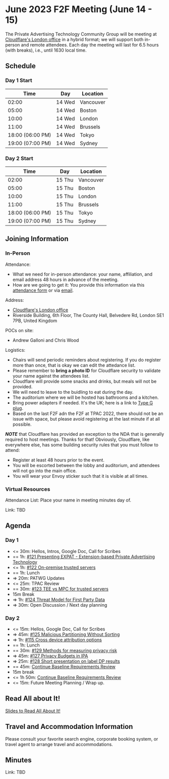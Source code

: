 # June 2023 F2F Meeting (June 14 - 15)

The Private Advertising Technology Community Group will be meeting at [Cloudflare's
London office](https://www.google.com/maps/place/Cloudflare/@51.501963,-0.118852,14z/data=!4m5!3m4!1s0x0:0xf872835bbffc7170!8m2!3d51.5019633!4d-0.1188522?hl=en-US&shorturl=1)
in a hybrid format; we will support both in-person
and remote attendees. Each day the meeting will last for 6.5 hours (with breaks), i.e., until 1630 local time.

## Schedule

### Day 1 Start

| Time             | Day    | Location      |
| ---------------- | ------ | ------------- |
| 02:00            | 14 Wed | Vancouver     |
| 05:00            | 14 Wed | Boston        |
| 10:00            | 14 Wed | London        |
| 11:00            | 14 Wed | Brussels      |
| 18:00 (06:00 PM) | 14 Wed | Tokyo         |
| 19:00 (07:00 PM) | 14 Wed | Sydney        |

### Day 2 Start

| Time             | Day    | Location      |
| ---------------- | ------ | ------------- |
| 02:00            | 15 Thu | Vancouver     |
| 05:00            | 15 Thu | Boston        |
| 10:00            | 15 Thu | London        |
| 11:00            | 15 Thu | Brussels      |
| 18:00 (06:00 PM) | 15 Thu | Tokyo         |
| 19:00 (07:00 PM) | 15 Thu | Sydney        |

## Joining Information

### In-Person

Attendance:
 * What we need for in-person attendance: your name,
   affiliation, and email address 48 hours in advance
   of the meeting.
 * How are we going to get it: You provide this information via
   this [attendance form](https://forms.gle/vpaqSURMVDTUyLAX9)
   or via [email](mailto:sean@sn3rd.com?subject=[patcg]%20F2F%20Meeting%20Registration%20For%20June%202023%20London).

Address:
 * [Cloudflare's London office](https://www.google.com/maps/place/Cloudflare/@51.501963,-0.118852,14z/data=!4m5!3m4!1s0x0:0xf872835bbffc7170!8m2!3d51.5019633!4d-0.1188522?hl=en-US&shorturl=1)
 * Riverside Building, 6th Floor, The County Hall, Belvedere Rd, London SE1 7PB, United Kingdom

POCs on site:
 * Andrew Galloni and Chris Wood

Logistics:
 - Chairs will send periodic reminders about registering. If you do register more than once, that is okay we can edit the attedance list. 
 - Please remember to **bring a photo ID** for Cloudflare security to validate your name against the attendees list.
 - Cloudflare will provide some snacks and drinks, but meals will not be provided.
 - We will need to leave to the buidling to eat during the day.
 - The auditorium where we will be hosted has bathrooms and a kitchen.
 - Bring power adapters if needed. It's the UK; here is a link to [Type G plug](https://electricaloutlet.org/type-g).
 - Based on the last F2F adn the F2F at TPAC 2022, there should not be an issue with space, but please avoid registering at the last minute if at all possible.

***NOTE*** that Cloudflare has provided an exception to the NDA that is generally required to host meetings.
Thanks for that! Obviously, Cloudflare, like everywhere else, has some building security rules that you must follow to attend:
 - Register at least 48 hours prior to the event.
 - You will be escorted between the lobby and auditorium, and attendees will not go into the main office. 
 - You will wear your Envoy sticker such that it is visible at all times.

### Virtual Resources

Attendance List: Place your name in meeting minutes day of.

Link: TBD

## Agenda

### Day 1

- <= 30m: Hellos, Intros, Google Doc, Call for Scribes
- == 1h: [#121 Presenting EXPAT - Extension-based Private Advertising Technology](https://github.com/patcg/meetings/issues/121)
- <= 1h: [#122 On-premise trusted servers](https://github.com/patcg/meetings/issues/122)
- == 1h: Lunch
- => 20m: PATWG Updates
- <= 25m: TPAC Review 
- == 30m: [#123 TEE vs MPC for trusted servers](https://github.com/patcg/meetings/issues/123)
- 15m Break
- => 1h: [#124 Threat Model for First Party Data](https://github.com/patcg/meetings/issues/124)
- => 30m: Open Discussion / Next day planning

### Day 2

- <= 15m: Hellos, Google Doc, Call for Scribes
- => 45m: [#125 Malicious Partitioning Without Sorting](https://github.com/patcg/meetings/issues/125)
- => 1h: [#115 Cross device attribution options](https://github.com/patcg/meetings/issues/115)
- == 1h: Lunch
- == 30m: [#129 Methods for measuring privacy risk](https://github.com/patcg/meetings/issues/129)
- => 45m: [#127 Privacy Budgets in IPA](https://github.com/patcg/meetings/issues/127)
- => 25m: [#128 Short presentation on label DP results](https://github.com/patcg/meetings/issues/128)
- == 45m: [Continue Baseline Requirements Review](https://github.com/patcg/meetings/issues/91)
- 15m break
- <= 1h 50m: [Continue Baseline Requirements Review](https://github.com/patcg/meetings/issues/91)
- <= 15m: Future Meeting Planning / Wrap up.

## Read All about It!

[Slides to Read All About It!](https://github.com/patcg/meetings/blob/main/2023/05/02-telecon/W3C%20Read%20All%20About%20It!.pdf)

## Travel and Accommodation Information

Please consult your favorite search engine, corporate booking system, or travel agent to arrange travel and accommodations.

## Minutes

Link: TBD
